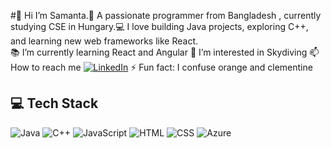 #👋 Hi
I’m Samanta.🌟 A passionate programmer from Bangladesh , currently studying CSE in Hungary.💻 I love building Java projects, exploring C++, and learning new web frameworks like React.  
📚  I’m currently learning React and Angular
👀 I’m interested in Skydiving
📫 How to reach me 
[![LinkedIn](https://img.shields.io/badge/LinkedIn-0077B5?style=for-the-badge&logo=linkedin&logoColor=white)](https://www.linkedin.com/in/samanta-afroz-95b150245/)
⚡ Fun fact: I confuse orange and clementine
## 💻 Tech Stack
![Java](https://img.shields.io/badge/Java-ED8B00?style=for-the-badge&logo=java&logoColor=white)
![C++](https://img.shields.io/badge/C++-00599C?style=for-the-badge&logo=cplusplus&logoColor=white)
![JavaScript](https://img.shields.io/badge/JavaScript-F7DF1E?style=for-the-badge&logo=javascript&logoColor=black)
![HTML](https://img.shields.io/badge/HTML-E34F26?style=for-the-badge&logo=html5&logoColor=white)
![CSS](https://img.shields.io/badge/CSS-1572B6?style=for-the-badge&logo=css3&logoColor=white)
![Azure](https://img.shields.io/badge/Azure-0078D4?style=for-the-badge&logo=microsoftazure&logoColor=white)



